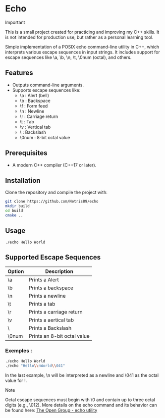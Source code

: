 # Echo

> [!IMPORTANT]
> This is a small project created for practicing and improving my C++ skills. It is not intended for production use, but rather as a personal learning tool.

Simple implementation of a POSIX echo command-line utility in C++, which interprets various escape sequences in input strings. It includes support for escape sequences like \a, \b, \n, \t, \0num (octal), and others.

## Features

- Outputs command-line arguments.
- Supports escape sequences like:
    - \a : Alert (bell)
    - \b : Backspace
    - \f : Form feed
    - \n : Newline
    - \r : Carriage return
    - \t : Tab
    - \v : Vertical tab
    - \\ : Backslash
    - \0num : 8-bit octal value

## Prerequisites

- A modern C++ compiler (C++17 or later).

## Installation

Clone the repository and compile the project with:

```sh
git clone https://github.com/Netris89/echo
mkdir build
cd build
cmake ..
```

## Usage

```
./echo Hello World
```

## Supported Escape Sequences

| Option | Description |
|--------|-------------|
| \a | Prints a Alert  |
| \b | Prints a backspace |
| \n | Prints a newline |
| \t | Prints a tab |
| \r | Prints a carriage return |
| \v | Prints a aertical tab |
| \\ | Prints a Backslash |
| \0num | Prints an 8-bit octal value |

### Exemples :
```sh
./echo Hello World
./echo "Hello\\nWorld\\041"
```
In the last example, \\n will be interpreted as a newline and \\041 as the octal value for !.

> [!NOTE]
> Octal escape sequences must begin with \0 and contain up to three octal digits (e.g., \012).
> More details on the echo command and its behavior can be found here:
> [The Open Group - echo utility](https://pubs.opengroup.org/onlinepubs/9799919799/utilities/echo.html)